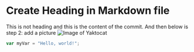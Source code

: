 # Create Heading in Markdown file
This is not heading and this is the content of the commit.
And then below is step 2: add a picture
![Image of Yaktocat](https://octodex.github.com/images/yaktocat.png)
``` javascript
var myVar = "Hello, world!";
```
